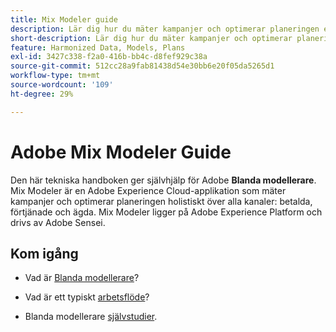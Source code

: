 ```yaml
---
title: Mix Modeler guide
description: Lär dig hur du mäter kampanjer och optimerar planeringen enhetligt i alla kanaler med Mix Modeler.
short-description: Lär dig hur du mäter kampanjer och optimerar planeringen enhetligt i alla kanaler med Mix Modeler.
feature: Harmonized Data, Models, Plans
exl-id: 3427c338-f2a0-416b-bb4c-d8fef929c38a
source-git-commit: 512cc28a9fab81438d54e30bb6e20f05da5265d1
workflow-type: tm+mt
source-wordcount: '109'
ht-degree: 29%

---
```


# Adobe Mix Modeler Guide

Den här tekniska handboken ger självhjälp för Adobe **Blanda modellerare**. Mix Modeler är en Adobe Experience Cloud-applikation som mäter kampanjer och optimerar planeringen holistiskt över alla kanaler: betalda, förtjänade och ägda. Mix Modeler ligger på Adobe Experience Platform och drivs av Adobe Sensei.

## Kom igång

* Vad är [Blanda modellerare](get-started/about.md)?

* Vad är ett typiskt [arbetsflöde](get-started/workflow.md)?

* Blanda modellerare [självstudier](https://experienceleague.adobe.com/docs/mix-modeler-learn/tutorials/overview.html?lang=en).
